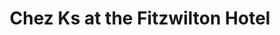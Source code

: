 ---
title: "Chez Ks at the Fitzwilton Hotel"
address: "At the Fitzwilton Hotel, Bridge Street,, Waterford City"
tel: "+353 (0)51 84 69 00"
county: "Waterford"
category: "Irish Restaurants"
type: "Content"
lat: "52.258914947509766"
lng: "-7.104846000671387"
---
